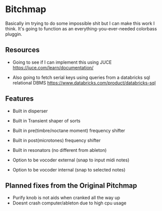 # Bitchmap
Basically im trying to do some impossible shit but I can make this work I think.
It's going to function as an everything-you-ever-needed colorbass pluggin.

## Resources
- Going to see if I can implement this using JUCE
https://juce.com/learn/documentation/

- Also going to fetch serial keys using queries from a databricks sql relational DBMS
https://www.databricks.com/product/databricks-sql

## Features
  - Built in disperser
  - Built in Transient shaper of sorts
  - Built in pre(timbre/noctane moment) frequency shifter 
  - Built in post(microtones) frequency shifter
  - Built in resonators (no different from ableton)
  
  - Option to be vocoder external (snap to input midi notes)
  - Option to be vocoder internal (snap to selected notes)
  
## Planned fixes from the Original Pitchmap
  - Purify knob is not aids when cranked all the way up
  - Doesnt crash computer/ableton due to high cpu usage
 
